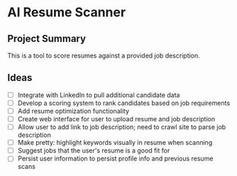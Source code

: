 # AI Resume Scanner

## Project Summary
This is a tool to score resumes against a provided job description. 

## Ideas
- [ ] Integrate with LinkedIn to pull additional candidate data
- [ ] Develop a scoring system to rank candidates based on job requirements
- [ ] Add resume optimization functionality
- [ ] Create web interface for user to upload resume and job description
- [ ] Allow user to add link to job description; need to crawl site to parse job description
- [ ] Make pretty: highlight keywords visually in resume when scanning
- [ ] Suggest jobs that the user's resume is a good fit for
- [ ] Persist user information to persist profile info and previous resume scans